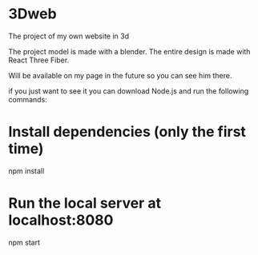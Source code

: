 # 3Dweb
The project of my own website in 3d

The project model is made with a blender. The entire design is made with React Three Fiber.

Will be available on my page in the future so you can see him there.

if you just want to see it you can download Node.js and run the following commands:

  # Install dependencies (only the first time)
  npm install

  # Run the local server at localhost:8080
  npm start
